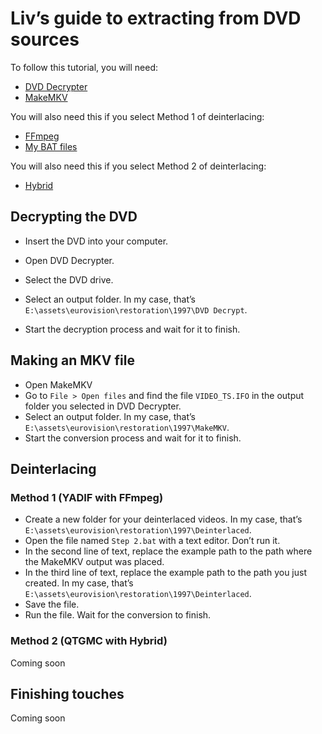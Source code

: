 # Liv’s guide to extracting from DVD sources

To follow this tutorial, you will need:
* [DVD Decrypter](http://www.dvddecrypter.org.uk/)
* [MakeMKV](https://www.makemkv.com/)

You will also need this if you select Method 1 of deinterlacing:
* [FFmpeg](https://ffmpeg.org/)
* [My BAT files](https://livlovisa.se/)

You will also need this if you select Method 2 of deinterlacing:
* [Hybrid](https://www.selur.de/)

## Decrypting the DVD
* Insert the DVD into your computer.
* Open DVD Decrypter.
* Select the DVD drive.
* Select an output folder. In my case, that’s `E:\assets\eurovision\restoration\1997\DVD Decrypt`.

* Start the decryption process and wait for it to finish.

## Making an MKV file
* Open MakeMKV
* Go to `File > Open files` and find the file `VIDEO_TS.IFO` in the output folder you selected in DVD Decrypter.
* Select an output folder. In my case, that’s `E:\assets\eurovision\restoration\1997\MakeMKV`.
* Start the conversion process and wait for it to finish.

## Deinterlacing

### Method 1 (YADIF with FFmpeg)
<!---
* Create a new folder for your deinterlaced videos. In my case, that’s `E:\assets\eurovision\restoration\1997\Deinterlaced`.
* Open the file named `Step 1.bat` with a text editor. Don’t run it.
* On the second line of text, replace the example path to the path where the MakeMKV output was placed.
* Save the file.
* Run the file.
* Take note of the
--->
* Create a new folder for your deinterlaced videos. In my case, that’s `E:\assets\eurovision\restoration\1997\Deinterlaced`.
* Open the file named `Step 2.bat` with a text editor. Don’t run it.
* In the second line of text, replace the example path to the path where the MakeMKV output was placed.
* In the third line of text, replace the example path to the path you just created. In my case, that’s `E:\assets\eurovision\restoration\1997\Deinterlaced`.
* Save the file.
* Run the file. Wait for the conversion to finish.
<!---
`ffmpeg -i "E:\assets\eurovision\restoration\1997\MakeMKV\B1_t00.mkv" -filter_complex "[0:v]yadif=mode=1[deinterlaced]" -map "[deinterlaced]" -map 0:a -ac 2 -sws_flags lanczos -c:v libx265 -crf 21 -c:a pcm_s24le -map_chapters -1 "E:\assets\eurovision\restoration\1997\Deinterlaced.mov"`
--->

### Method 2 (QTGMC with Hybrid)

Coming soon

## Finishing touches

Coming soon